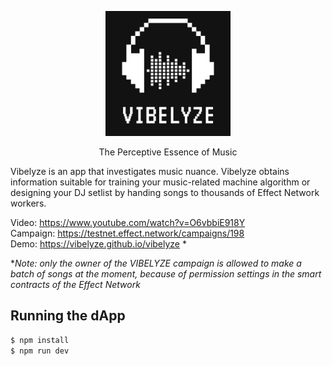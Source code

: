 <p align="center"><img src="codebase/assets/img/logo/Logo-12.png" width="200px"></p>
<p align="center">The Perceptive Essence of Music</p>

Vibelyze is an app that investigates music nuance. Vibelyze obtains information suitable for training your music-related machine algorithm or designing your DJ setlist by handing songs to thousands of Effect Network workers.

Video: <a href="https://www.youtube.com/watch?v=O6vbbiE918Y" target="_blank">https://www.youtube.com/watch?v=O6vbbiE918Y</a><br>
Campaign: <a href="https://testnet.effect.network/campaigns/198">https://testnet.effect.network/campaigns/198</a><br>
Demo: <a href="https://vibelyze.github.io/vibelyze/">https://vibelyze.github.io/vibelyze</a> *


*<i>Note: only the owner of the VIBELYZE campaign is allowed to make a batch of songs at the moment, because of permission settings in the smart contracts of the Effect Network</i>


## Running the dApp

```bash
$ npm install
$ npm run dev
```
